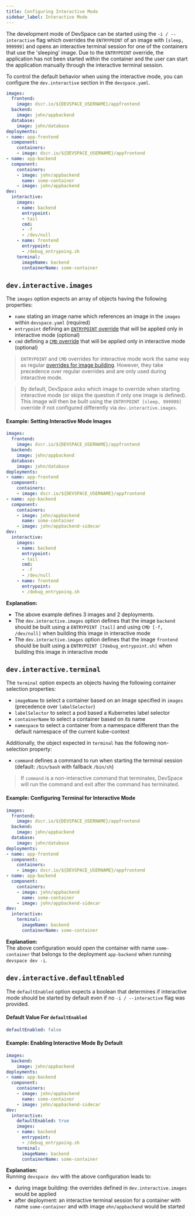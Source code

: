 ```yaml
---
title: Configuring Interactive Mode
sidebar_label: Interactive Mode
---
```


The development mode of DevSpace can be started using the `-i / --interactive` flag which overrides the `ENTRYPOINT` of an image with `[sleep, 999999]` and opens an interactive terminal session for one of the containers that use the 'sleeping' image. Due to the `ENTRYPOINT` override, the application has not been started within the container and the user can start the application manually through the interactive terminal session.

To control the default behavior when using the interactive mode, you can configure the `dev.interactive` section in the `devspace.yaml`.
```yaml
images:
  frontend:
    image: dscr.io/${DEVSPACE_USERNAME}/appfrontend
  backend:
    image: john/appbackend
  database:
    image: john/database
deployments:
- name: app-frontend
  component:
    containers:
    - image: dscr.io/${DEVSPACE_USERNAME}/appfrontend
- name: app-backend
  component:
    containers:
    - image: john/appbackend
      name: some-container
    - image: john/appbackend
dev:
  interactive:
    images:
    - name: backend
      entrypoint:
      - tail
      cmd:
      - -f
      - /dev/null
    - name: frontend
      entrypoint:
      - /debug_entrypoing.sh
    terminal:
      imageName: backend
      containerName: some-container
```

## `dev.interactive.images`
The `images` option expects an array of objects having the following properties:
- `name` stating an image name which references an image in the `images` within `devspace.yaml` (required)
- `entrypoint` defining an [`ENTRYPOINT` override](http://localhost:3000/docs/cli/image-building/configuration/overview-specification#images-entrypoint) that will be applied only in interactive mode (optional)
- `cmd` defining a [`CMD` override](http://localhost:3000/docs/cli/image-building/configuration/overview-specification#images-cmd) that will be applied only in interactive mode (optional)

> `ENTRYPOINT` and `CMD` overrides for interactive mode work the same way as regular [overrides for image building](/docs/cli/image-building/configuration/overview-specification#overriding-entrypoint-cmd). However, they take precedence over regular overrides and are only used during interactive mode.

> By default, DevSpace asks which image to override when starting interactive mode (or skips the question if only one image is defined). This image will then be built using the `ENTRYPOINT [sleep, 999999]` override if not configured differently via `dev.interactive.images`.

#### Example: Setting Interactive Mode Images
```yaml
images:
  frontend:
    image: dscr.io/${DEVSPACE_USERNAME}/appfrontend
  backend:
    image: john/appbackend
  database:
    image: john/database
deployments:
- name: app-frontend
  component:
    containers:
    - image: dscr.io/${DEVSPACE_USERNAME}/appfrontend
- name: app-backend
  component:
    containers:
    - image: john/appbackend
      name: some-container
    - image: john/appbackend-sidecar
dev:
  interactive:
    images:
    - name: backend
      entrypoint:
      - tail
      cmd:
      - -f
      - /dev/null
    - name: frontend
      entrypoint:
      - /debug_entrypoing.sh
```
**Explanation:**  
- The above example defines 3 images and 2 deployments.
- The `dev.interactive.images` option defines that the image `backend` should be built using a `ENTRYPOINT [tail]` and using `CMD [-f, /dev/null]` when building this image in interactive mode
- The `dev.interactive.images` option defines that the image `frontend` should be built using a `ENTRYPOINT [7debug_entrypoint.sh]` when building this image in interactive mode


## `dev.interactive.terminal`
The `terminal` option expects an objects having the following container selection properties:
- `imageName` to select a container based on an image specified in `images` (precedence over `labelSelector`)
- `labelSelector` to select a pod based a Kubernetes label selector
- `containerName` to select a container based on its name
- `namespace` to select a container from a namespace different than the default namespace of the current kube-context

Additionally, the object expected in `terminal` has the following non-selection property:
- `command` defines a command to run when starting the terminal session (default: `/bin/bash` with fallback `/bin/sh`)

> If `command` is a non-interactive command that terminates, DevSpace will run the command and exit after the command has terminated.

#### Example: Configuring Terminal for Interactive Mode
```yaml
images:
  frontend:
    image: dscr.io/${DEVSPACE_USERNAME}/appfrontend
  backend:
    image: john/appbackend
  database:
    image: john/database
deployments:
- name: app-frontend
  component:
    containers:
    - image: dscr.io/${DEVSPACE_USERNAME}/appfrontend
- name: app-backend
  component:
    containers:
    - image: john/appbackend
      name: some-container
    - image: john/appbackend-sidecar
dev:
  interactive:
    terminal:
      imageName: backend
      containerName: some-container
```
**Explanation:**  
The above configuration would open the container with name `some-container` that belongs to the deployment `app-backend` when running `devspace dev -i`.


## `dev.interactive.defaultEnabled`
The `defaultEnabled` option expects a boolean that determines if interactive mode should be started by default even if no `-i / --interactive` flag was provided.

#### Default Value For `defaultEnabled`
```yaml
defaultEnabled: false
```

#### Example: Enabling Interactive Mode By Default
```yaml
images:
  backend:
    image: john/appbackend
deployments:
- name: app-backend
  component:
    containers:
    - image: john/appbackend
      name: some-container
    - image: john/appbackend-sidecar
dev:
  interactive:
    defaultEnabled: true
    images:
    - name: backend
      entrypoint:
      - /debug_entrypoing.sh
    terminal:
      imageName: backend
      containerName: some-container
```
**Explanation:**  
Running `devspace dev` with the above configuration leads to:
- during image building: the overrides defined in `dev.interactive.images`  would be applied
- after deployment: an interactive terminal session for a container with name `some-container` and with image `ohn/appbackend` would be started
